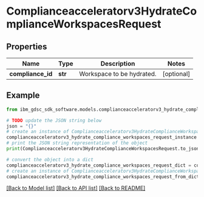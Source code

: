 # Complianceacceleratorv3HydrateComplianceWorkspacesRequest


## Properties

Name | Type | Description | Notes
------------ | ------------- | ------------- | -------------
**compliance_id** | **str** | Workspace to be hydrated. | [optional] 

## Example

```python
from ibm_gdsc_sdk_software.models.complianceacceleratorv3_hydrate_compliance_workspaces_request import Complianceacceleratorv3HydrateComplianceWorkspacesRequest

# TODO update the JSON string below
json = "{}"
# create an instance of Complianceacceleratorv3HydrateComplianceWorkspacesRequest from a JSON string
complianceacceleratorv3_hydrate_compliance_workspaces_request_instance = Complianceacceleratorv3HydrateComplianceWorkspacesRequest.from_json(json)
# print the JSON string representation of the object
print(Complianceacceleratorv3HydrateComplianceWorkspacesRequest.to_json())

# convert the object into a dict
complianceacceleratorv3_hydrate_compliance_workspaces_request_dict = complianceacceleratorv3_hydrate_compliance_workspaces_request_instance.to_dict()
# create an instance of Complianceacceleratorv3HydrateComplianceWorkspacesRequest from a dict
complianceacceleratorv3_hydrate_compliance_workspaces_request_from_dict = Complianceacceleratorv3HydrateComplianceWorkspacesRequest.from_dict(complianceacceleratorv3_hydrate_compliance_workspaces_request_dict)
```
[[Back to Model list]](../README.md#documentation-for-models) [[Back to API list]](../README.md#documentation-for-api-endpoints) [[Back to README]](../README.md)


